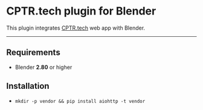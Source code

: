 CPTR.tech plugin for Blender
==

This plugin integrates [CPTR.tech](https://cptr.tech/hands) web app with Blender.

---

## Requirements
- Blender **2.80** or higher

## Installation
- `mkdir -p vendor && pip install aiohttp -t vendor`
